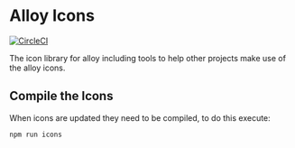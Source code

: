 # Alloy Icons

[![CircleCI](https://circleci.com/gh/yottaltd/alloy-icons/tree/dev.svg?style=svg&circle-token=4c772bddc4e820f21ed8b880610dd05ea4302064)](https://circleci.com/gh/yottaltd/alloy-icons/tree/dev)

The icon library for alloy including tools to help other projects make use of the alloy icons.

## Compile the Icons

When icons are updated they need to be compiled, to do this execute:

`npm run icons`
